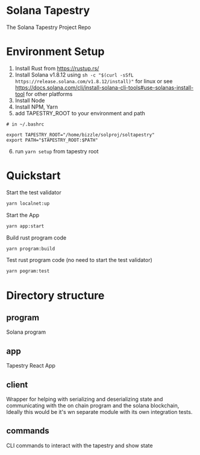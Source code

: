 # Solana Tapestry
The Solana Tapestry Project Repo

# Environment Setup
1. Install Rust from https://rustup.rs/
2. Install Solana v1.8.12  using `sh -c "$(curl -sSfL https://release.solana.com/v1.8.12/install)"` for linux
or see https://docs.solana.com/cli/install-solana-cli-tools#use-solanas-install-tool for other platforms
3. Install Node
4. Install NPM, Yarn
5. add TAPESTRY_ROOT to your environment and path
```
# in ~/.bashrc

export TAPESTRY_ROOT="/home/bizzle/solproj/soltapestry"
export PATH="$TAPESTRY_ROOT:$PATH"
```
6. run `yarn setup` from tapestry root


# Quickstart
Start the test validator
```bash
yarn localnet:up
```

Start the App
```bash
yarn app:start
```

Build rust program code
```bash
yarn program:build
```

Test rust program code (no need to start the test validator)
```bash
yarn pogram:test
```

# Directory structure

## program

Solana program 

## app

Tapestry React App

## client

Wrapper for helping with serializing and deserializing state and communicating with the on chain program and the solana blockchain, Ideally this would be it's wn separate module with its own integration tests.

## commands

CLI commands to interact with the tapestry and show state
